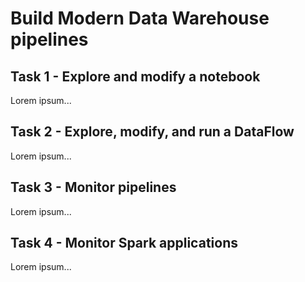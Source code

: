 # Build Modern Data Warehouse pipelines

## Task 1 - Explore and modify a notebook

Lorem ipsum...

## Task 2 - Explore, modify, and run a DataFlow

Lorem ipsum...

## Task 3 - Monitor pipelines

Lorem ipsum...

## Task 4 - Monitor Spark applications

Lorem ipsum...
